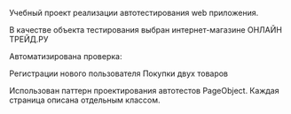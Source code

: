 Учебный проект реализации автотестирования web приложения.

В качестве объекта тестирования выбран интернет-магазине ОНЛАЙН ТРЕЙД.РУ

Автоматизирована проверка: 

Регистрации нового пользователя 
Покупки двух товаров 

Использован паттерн проектирования автотестов PageObject. Каждая страница описана отдельным классом.

